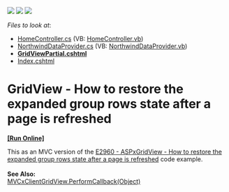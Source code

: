 <!-- default badges list -->
![](https://img.shields.io/endpoint?url=https://codecentral.devexpress.com/api/v1/VersionRange/128550499/15.2.7%2B)
[![](https://img.shields.io/badge/Open_in_DevExpress_Support_Center-FF7200?style=flat-square&logo=DevExpress&logoColor=white)](https://supportcenter.devexpress.com/ticket/details/T360561)
[![](https://img.shields.io/badge/📖_How_to_use_DevExpress_Examples-e9f6fc?style=flat-square)](https://docs.devexpress.com/GeneralInformation/403183)
<!-- default badges end -->
<!-- default file list -->
*Files to look at*:

* [HomeController.cs](./CS/Controllers/HomeController.cs) (VB: [HomeController.vb](./VB/Controllers/HomeController.vb))
* [NorthwindDataProvider.cs](./CS/Models/NorthwindDataProvider.cs) (VB: [NorthwindDataProvider.vb](./VB/Models/NorthwindDataProvider.vb))
* **[GridViewPartial.cshtml](./CS/Views/Home/GridViewPartial.cshtml)**
* [Index.cshtml](./CS/Views/Home/Index.cshtml)
<!-- default file list end -->
# GridView - How to restore the expanded group rows state after a page is refreshed
<!-- run online -->
**[[Run Online]](https://codecentral.devexpress.com/t360561/)**
<!-- run online end -->


This as an MVC version of the <a href="https://www.devexpress.com/Support/Center/p/E2960">E2960 - ASPxGridView - How to restore the expanded group rows state after a page is refreshed</a> code example.<br><br><strong>See Also:</strong><br><a href="https://docs.devexpress.com/AspNetMvc/js-MVCxClientGridView.PerformCallback(data)">MVCxClientGridView.PerformCallback(Object)</a>

<br/>


